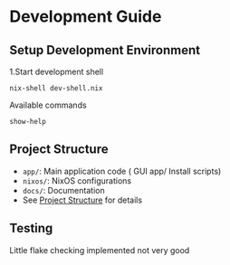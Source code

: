 # Development Guide

## Setup Development Environment

1.Start development shell
```
nix-shell dev-shell.nix
```
Available commands
```
show-help
```
## Project Structure
- `app/`: Main application code ( GUI app/ Install scripts)
- `nixos/`: NixOS configurations
- `docs/`: Documentation
- See [Project Structure](PROJECT_STRUCTURE.md) for details

## Testing

Little flake checking implemented not very good 